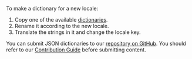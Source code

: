 To make a dictionary for a new locale:

1. Copy one of the available [dictionaries](/concepts/Common/33%20Localization/01%20Dictionaries '/Documentation/Guide/Common/Localization/#Dictionaries').
2. Rename it according to the new locale.
3. Translate the strings in it and change the locale key.

You can submit JSON dictionaries to our [repository on GitHub](https://github.com/DevExpress/DevExtreme/tree/18_1/js/localization/messages). You should refer to our [Contribution Guide](https://github.com/DevExpress/DevExtreme/blob/18_1/CONTRIBUTING.md) before submitting content.

